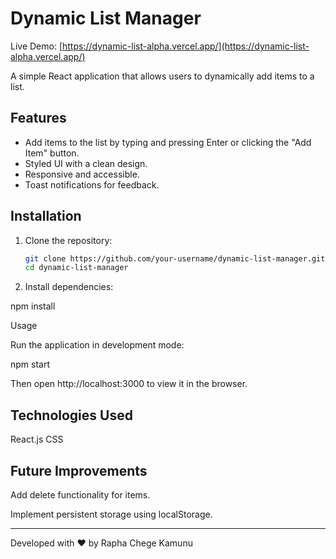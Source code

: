 # Dynamic List Manager

Live Demo: [https://dynamic-list-alpha.vercel.app/](https://dynamic-list-alpha.vercel.app/)

A simple React application that allows users to dynamically add items to a list.

## Features
- Add items to the list by typing and pressing Enter or clicking the "Add Item" button.
- Styled UI with a clean design.
- Responsive and accessible.
- Toast notifications for feedback.

## Installation

1. Clone the repository:
   ```sh
   git clone https://github.com/your-username/dynamic-list-manager.git
   cd dynamic-list-manager

2. Install dependencies:

npm install



Usage

Run the application in development mode:

npm start

Then open http://localhost:3000 to view it in the browser.


## Technologies Used

  React.js
  CSS


## Future Improvements

Add delete functionality for items.

Implement persistent storage using localStorage.

---

Developed with ❤️ by Rapha Chege Kamunu
